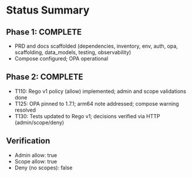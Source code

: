 # Status Summary

## Phase 1: COMPLETE
- PRD and docs scaffolded (dependencies, inventory, env, auth, opa, scaffolding, data_models, testing, observability)
- Compose configured; OPA operational

## Phase 2: COMPLETE
- T110: Rego v1 policy (allow) implemented; admin and scope validations done
- T125: OPA pinned to 1.7.1; arm64 note addressed; compose warning resolved
- T130: Tests updated to Rego v1; decisions verified via HTTP (admin/scope/deny)

## Verification
- Admin allow: true
- Scope allow: true
- Deny (no scopes): false
